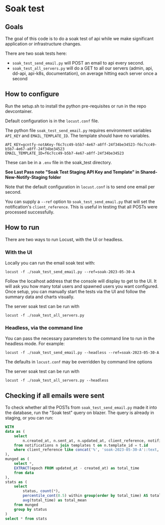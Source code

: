 # Soak test

## Goals

The goal of this code is to do a soak test of api while we make significant application or infrastructure changes.

There are two soak tests here:
- `soak_test_send_email.py` will POST an email to api every second.
- `soak_test_all_servers.py` will do a GET to all our servers (admin, api, dd-api, api-k8s, documentation), on average hitting each server once a second

## How to configure

Run the setup.sh to install the python pre-requisites or run in the repo devcontainer.

Default configuration is in the `locust.conf` file.

The python file `soak_test_send_email.py` requires environment variables `API_KEY` and `EMAIL_TEMPLATE_ID`. The template should have no variables.

```
API_KEY=gcntfy-notAKey-f6c7cc49-b5b7-4e67-a8ff-24f34be34523-f6c7cc49-b5b7-4e67-a8ff-24f34be34523
EMAIL_TEMPLATE_ID=f6c7cc49-b5b7-4e67-a8ff-24f34be34523
```
These can be in a `.env` file in the soak_test directory.

__See Last Pass note "Soak Test Staging API Key and Template" in Shared-New-Notify-Staging folder__

Note that the default configuration in `locust.conf` is to send one email per second.

You can supply a `--ref` option to `soak_test_send_email.py` that will set the notification's `client_reference`. This is useful in testing that all POSTs were processed successfully.

## How to run

There are two ways to run Locust, with the UI or headless.

### With the UI

Locally you can run the email soak test with:

```shell
locust -f ./soak_test_send_email.py --ref=soak-2023-05-30-A
```

Follow the localhost address that the console will display to get to the UI. It will ask you how many total users and spawned users you want configured. Once setup, you can manually start the tests via the UI and follow the summary data and charts visually.

The server soak test can be run with

```shell
locust -f ./soak_test_all_servers.py
```

### Headless, via the command line

You can pass the necessary parameters to the command line to run in the headless mode. For example:

```shell
locust -f ./soak_test_send_email.py --headless --ref=soak-2023-05-30-A
```

The defaults in `locust.conf` may be overridden by command line options

The server soak test can be run with

```shell
locust -f ./soak_test_all_servers.py --headless
```

## Checking if all emails were sent

To check whether all the POSTs from `soak_test_send_email.py` made it into the database, run the "Soak test" query on blazer. The query is already in staging, or you can run:

```sql
WITH
data as (
    select 
        n.created_at, n.sent_at, n.updated_at, client_reference, notification_status as status, t.process_type as priority
    from notifications n join templates t on n.template_id = t.id
    where client_reference like concat('%', 'soak-2023-05-30-A'::text, '%')
),
munged as (
    select *,
    EXTRACT(epoch FROM updated_at - created_at) as total_time
    from data
),
stats as (
    select 
        status, count(*),
        percentile_cont(0.5) within group(order by total_time) AS total_median,
        avg(total_time) as total_mean
    from munged
    group by status
)
select * from stats 
```

